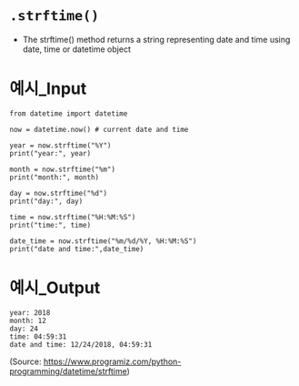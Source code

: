 # `.strftime()`
  - The strftime() method returns a string representing date and time using date, time or datetime object

# 예시_Input
```
from datetime import datetime

now = datetime.now() # current date and time

year = now.strftime("%Y")
print("year:", year)

month = now.strftime("%m")
print("month:", month)

day = now.strftime("%d")
print("day:", day)

time = now.strftime("%H:%M:%S")
print("time:", time)

date_time = now.strftime("%m/%d/%Y, %H:%M:%S")
print("date and time:",date_time)	
```

# 예시_Output
```
year: 2018
month: 12
day: 24
time: 04:59:31
date and time: 12/24/2018, 04:59:31
```

(Source: https://www.programiz.com/python-programming/datetime/strftime)
